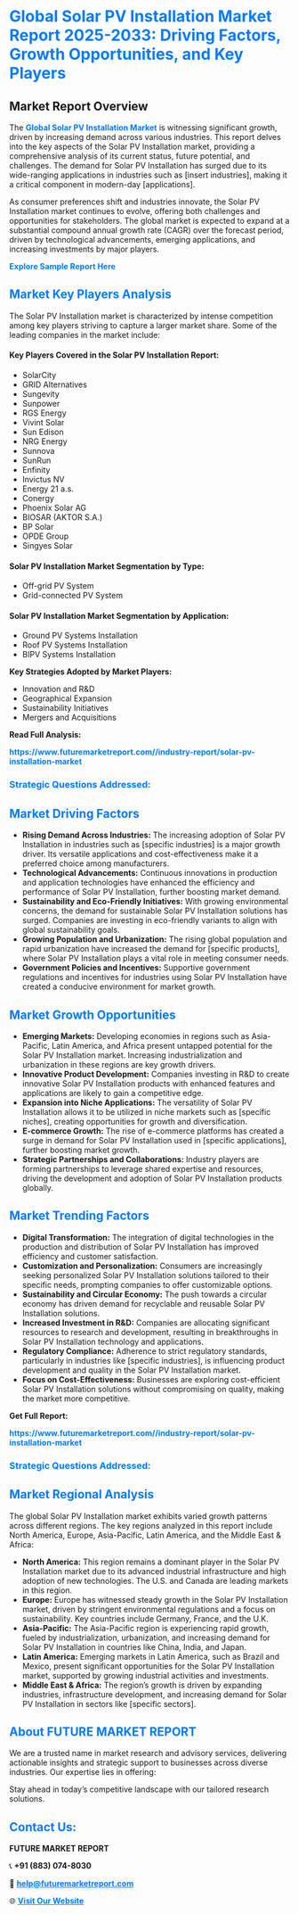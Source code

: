 <h1 style="color: #007BFF;">Global Solar PV Installation Market Report 2025-2033: Driving Factors, Growth Opportunities, and Key Players</h1>

<section id="overview">
<h2>Market Report Overview</h2>
<p>The <a href="https://www.futuremarketreport.com//industry-report/solar-pv-installation-market" style="color: #007BFF; text-decoration: none;"><strong>Global Solar PV Installation Market</strong></a> is witnessing significant growth, driven by increasing demand across various industries. This report delves into the key aspects of the Solar PV Installation market, providing a comprehensive analysis of its current status, future potential, and challenges. The demand for Solar PV Installation has surged due to its wide-ranging applications in industries such as [insert industries], making it a critical component in modern-day [applications].</p>
<p>As consumer preferences shift and industries innovate, the Solar PV Installation market continues to evolve, offering both challenges and opportunities for stakeholders. The global market is expected to expand at a substantial compound annual growth rate (CAGR) over the forecast period, driven by technological advancements, emerging applications, and increasing investments by major players.</p>
</section>

<section id="overview">
<p><a href="https://www.futuremarketreport.com//request-sample/reportId=52122" style="color: #007BFF; text-decoration: none;"><strong>Explore Sample Report Here</strong></a></p>
</section>

<section id="key-players">
<h2 style="color: #007BFF;">Market Key Players Analysis</h2>
<p>The Solar PV Installation market is characterized by intense competition among key players striving to capture a larger market share. Some of the leading companies in the market include:</p>
<h4>Key Players Covered in the Solar PV Installation Report:</h4>
<ul><li>SolarCity</li><li>GRID Alternatives</li><li>Sungevity</li><li>Sunpower</li><li>RGS Energy</li><li>Vivint Solar</li><li>Sun Edison</li><li>NRG Energy</li><li>Sunnova</li><li>SunRun</li><li>Enfinity</li><li>Invictus NV</li><li>Energy 21 a.s.</li><li>Conergy</li><li>Phoenix Solar AG</li><li>BIOSAR (AKTOR S.A.)</li><li>BP Solar</li><li>OPDE Group</li><li>Singyes Solar</li></ul>
<h4>Solar PV Installation Market Segmentation by Type:</h4>
<ul><li>Off-grid PV System</li><li>Grid-connected PV System</li></ul>

<h4>Solar PV Installation Market Segmentation by Application:</h4>
<ul><li>Ground PV Systems Installation</li><li>Roof PV Systems Installation</li><li>BIPV Systems Installation</li></ul>
<p><strong>Key Strategies Adopted by Market Players:</strong></p>
<ul>
<li>Innovation and R&D</li>
<li>Geographical Expansion</li>
<li>Sustainability Initiatives</li>
<li>Mergers and Acquisitions</li>
</ul>
</section>

<section>
<p><strong>Read Full Analysis: </strong></p><a href="https://www.futuremarketreport.com//industry-report/solar-pv-installation-market" style="color: #007BFF; text-decoration: none;"><strong>https://www.futuremarketreport.com//industry-report/solar-pv-installation-market</strong></a>
<h3 style="color: #007BFF;">Strategic Questions Addressed:</h3>
</section>

<section id="driving-factors">
<h2 style="color: #007BFF;">Market Driving Factors</h2>
<ul>
<li><strong>Rising Demand Across Industries:</strong> The increasing adoption of Solar PV Installation in industries such as [specific industries] is a major growth driver. Its versatile applications and cost-effectiveness make it a preferred choice among manufacturers.</li>
<li><strong>Technological Advancements:</strong> Continuous innovations in production and application technologies have enhanced the efficiency and performance of Solar PV Installation, further boosting market demand.</li>
<li><strong>Sustainability and Eco-Friendly Initiatives:</strong> With growing environmental concerns, the demand for sustainable Solar PV Installation solutions has surged. Companies are investing in eco-friendly variants to align with global sustainability goals.</li>
<li><strong>Growing Population and Urbanization:</strong> The rising global population and rapid urbanization have increased the demand for [specific products], where Solar PV Installation plays a vital role in meeting consumer needs.</li>
<li><strong>Government Policies and Incentives:</strong> Supportive government regulations and incentives for industries using Solar PV Installation have created a conducive environment for market growth.</li>
</ul>
</section>

<section id="growth-opportunities">
<h2 style="color: #007BFF;">Market Growth Opportunities</h2>
<ul>
<li><strong>Emerging Markets:</strong> Developing economies in regions such as Asia-Pacific, Latin America, and Africa present untapped potential for the Solar PV Installation market. Increasing industrialization and urbanization in these regions are key growth drivers.</li>
<li><strong>Innovative Product Development:</strong> Companies investing in R&D to create innovative Solar PV Installation products with enhanced features and applications are likely to gain a competitive edge.</li>
<li><strong>Expansion into Niche Applications:</strong> The versatility of Solar PV Installation allows it to be utilized in niche markets such as [specific niches], creating opportunities for growth and diversification.</li>
<li><strong>E-commerce Growth:</strong> The rise of e-commerce platforms has created a surge in demand for Solar PV Installation used in [specific applications], further boosting market growth.</li>
<li><strong>Strategic Partnerships and Collaborations:</strong> Industry players are forming partnerships to leverage shared expertise and resources, driving the development and adoption of Solar PV Installation products globally.</li>
</ul>
</section>

<section id="trending-factors">
<h2 style="color: #007BFF;">Market Trending Factors</h2>
<ul>
<li><strong>Digital Transformation:</strong> The integration of digital technologies in the production and distribution of Solar PV Installation has improved efficiency and customer satisfaction.</li>
<li><strong>Customization and Personalization:</strong> Consumers are increasingly seeking personalized Solar PV Installation solutions tailored to their specific needs, prompting companies to offer customizable options.</li>
<li><strong>Sustainability and Circular Economy:</strong> The push towards a circular economy has driven demand for recyclable and reusable Solar PV Installation solutions.</li>
<li><strong>Increased Investment in R&D:</strong> Companies are allocating significant resources to research and development, resulting in breakthroughs in Solar PV Installation technology and applications.</li>
<li><strong>Regulatory Compliance:</strong> Adherence to strict regulatory standards, particularly in industries like [specific industries], is influencing product development and quality in the Solar PV Installation market.</li>
<li><strong>Focus on Cost-Effectiveness:</strong> Businesses are exploring cost-efficient Solar PV Installation solutions without compromising on quality, making the market more competitive.</li>
</ul>
</section>

<section>
<p><strong>Get Full Report: </strong></p><a href="https://www.futuremarketreport.com//industry-report/solar-pv-installation-market" style="color: #007BFF; text-decoration: none;"><strong>https://www.futuremarketreport.com//industry-report/solar-pv-installation-market</strong></a>
<h3 style="color: #007BFF;">Strategic Questions Addressed:</h3>
</section>


<section id="regional-analysis">
<h2 style="color: #007BFF;">Market Regional Analysis</h2>
<p>The global Solar PV Installation market exhibits varied growth patterns across different regions. The key regions analyzed in this report include North America, Europe, Asia-Pacific, Latin America, and the Middle East & Africa:</p>
<ul>
<li><strong>North America:</strong> This region remains a dominant player in the Solar PV Installation market due to its advanced industrial infrastructure and high adoption of new technologies. The U.S. and Canada are leading markets in this region.</li>
<li><strong>Europe:</strong> Europe has witnessed steady growth in the Solar PV Installation market, driven by stringent environmental regulations and a focus on sustainability. Key countries include Germany, France, and the U.K.</li>
<li><strong>Asia-Pacific:</strong> The Asia-Pacific region is experiencing rapid growth, fueled by industrialization, urbanization, and increasing demand for Solar PV Installation in countries like China, India, and Japan.</li>
<li><strong>Latin America:</strong> Emerging markets in Latin America, such as Brazil and Mexico, present significant opportunities for the Solar PV Installation market, supported by growing industrial activities and investments.</li>
<li><strong>Middle East & Africa:</strong> The region’s growth is driven by expanding industries, infrastructure development, and increasing demand for Solar PV Installation in sectors like [specific sectors].</li>
</ul>
</section>

<footer>
<h2 style="color: #007BFF;">About FUTURE MARKET REPORT</h2>
<p>We are a trusted name in market research and advisory services, delivering actionable insights and strategic support to businesses across diverse industries. Our expertise lies in offering:</p>

<p>Stay ahead in today’s competitive landscape with our tailored research solutions.</p>

<h2 style="color: #007BFF;">Contact Us:</h2>
<p><strong>FUTURE MARKET REPORT</strong></p>
<p>📞 <strong>+91 (883) 074-8030</strong></p>
<p>📧 <strong><a href="mailto:help@futuremarketreport.com" style="color: #007BFF;">help@futuremarketreport.com</a></strong></p>
<p>🌐 <strong><a href="https://www.futuremarketreport.com/" style="color: #007BFF;">Visit Our Website</a></strong></p>
</footer>